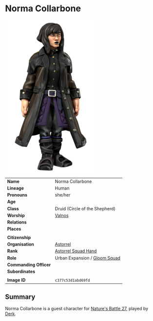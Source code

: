 # Norma Collarbone

<img src="https://raw.githubusercontent.com/jesskelsall/astarus-images/main/characters/portraits/c377c53d1abd69fd.png" height="500" />

|||
| --- | --- |
| **Name** | Norma Collarbone | character.3
| **Lineage** | Human |
| **Pronouns** | she/her |
| **Age** | |
| **Class** | Druid (Circle of the Shepherd) |
| **Worship** | [Valnos](../gods/deities/valnos.md) |
| **Relations** | |
| **Places** | |
|||
| **Citizenship** | |
| **Organisation** | [Astorrel](../organisations/astorrel/astorrel.md) |
| **Rank** | [Astorrel Squad Hand](../organisations/astorrel/ranks/astorrel-squad-hand.md) |
| **Role** | Urban Expansion / [Gloom Squad](../organisations/astorrel/squads/gloom-squad.md) |
| **Commanding Officer** | |
| **Subordinates** | |
|||
| **Image ID** | `c377c53d1abd69fd` |

## Summary

Norma Collarbone is a guest character for [Nature's Battle 27](../storylines/ended/natures-battle-27.md), played by [Derk](../players/derk.md).
